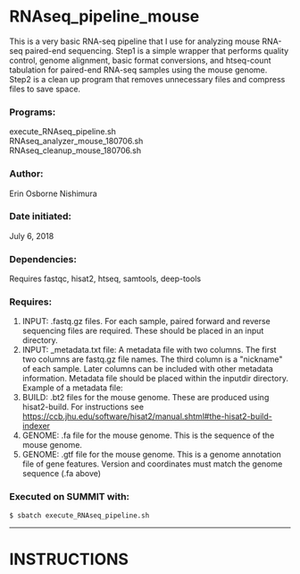# RNAseq_pipeline_mouse
This is a very basic RNA-seq pipeline that I use for analyzing mouse RNA-seq paired-end sequencing. Step1 is a simple wrapper that performs quality control, genome alignment, basic format conversions, and htseq-count tabulation for paired-end RNA-seq samples using the mouse genome. Step2 is a clean up program that removes unnecessary files and compress files to save space.

### Programs:
execute_RNAseq_pipeline.sh  
RNAseq_analyzer_mouse_180706.sh  
RNAseq_cleanup_mouse_180706.sh  

### Author:
Erin Osborne Nishimura

### Date initiated:
July 6, 2018

### Dependencies: 
  Requires fastqc, hisat2, htseq, samtools, deep-tools

### Requires: 
1. INPUT: .fastq.gz files. For each sample, paired forward and reverse sequencing files are required. These should be placed in an input directory.
2. INPUT: \_metadata.txt file: A metadata file with two columns. The first two columns are fastq.gz file names. The third column is a "nickname" of each sample. Later columns can be included with other metadata information. Metadata file should be placed within the inputdir directory. Example of a metadata file:
3. BUILD: .bt2 files for the mouse genome. These are produced using hisat2-build. For instructions see https://ccb.jhu.edu/software/hisat2/manual.shtml#the-hisat2-build-indexer
4. GENOME: .fa file for the mouse genome. This is the sequence of the mouse genome.
5. GENOME: .gtf file for the mouse genome. This is a genome annotation file of gene features. Version and coordinates must match the genome sequence (.fa above)

### Executed on SUMMIT with:
```
$ sbatch execute_RNAseq_pipeline.sh
```

-----

# INSTRUCTIONS

